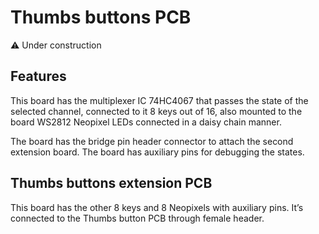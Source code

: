 # Thumbs buttons PCB

⚠️ Under construction

## Features

This board has the multiplexer IC 74HC4067 that passes the state of the selected channel, connected to it 8 keys out of 16, also mounted to the board WS2812 Neopixel LEDs connected in a daisy chain manner. 

The board has the bridge pin header connector to attach the second extension board. The board has auxiliary pins for debugging the states.

## Thumbs buttons extension PCB

This board has the other 8 keys and 8 Neopixels with auxiliary pins. It’s connected to the Thumbs button PCB through female header.
